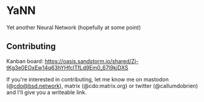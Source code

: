 # YaNN

Yet another Neural Network (hopefully at some point)

## Contributing

Kanban board: https://oasis.sandstorm.io/shared/Zj-tKg3e0EOxEw14q63hYHfclTfLd9Em0_67l9kjDXS

If you're interested in contributing, let me know me on mastodon (@cdo@bsd.network), matrix (@cdo:matrix.org) or twitter (@callumdobrien) and I'll give you a writeable link.

